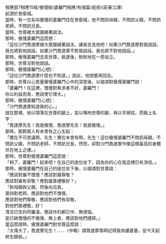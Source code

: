 相應部7相應15經/傲慢經(婆羅門相應/有偈篇/祇夜)(莊春江譯)  
起源於舍衛城。  
當時，有一位名叫傲慢的婆羅門住在舍衛城，他不問訊母親，不問訊父親，不問訊老師，不問訊兄長。  
當時，世尊被大眾圍繞著說法。  
那時，傲慢婆羅門這麼想：  
「這位沙門喬達摩被大眾圍繞著說法，讓我去見他吧！如果沙門喬達摩對我說話，我也將對他說話，如果沙門喬達摩不對我說話，我也將不對他說話。」  
那時，傲慢婆羅門去見世尊。抵達後，默默地在一旁站立。  
那時，世尊沒對他說話。  
那時，傲慢婆羅門[心想]：  
「這位沙門喬達摩什麼也不知道。」因此，他想要再回去。  
那時，世尊以心思量傲慢婆羅門心中的深思後，以偈頌對傲慢婆羅門說：  
「婆羅門！在這裡，憍慢對希求者不好，婆羅門！  
你以利益而來，應該使它增大。」  
那時，傲慢婆羅門[心想]：  
「沙門喬達摩知道我的心。」  
就在那裡，他以頭落在世尊的腳上，並以嘴吻世尊的腳，再以手擦拭，而報上名字：  
「喬達摩先生！我是傲慢，喬達摩先生！我是傲慢。」  
那時，那群眾人有未曾有之心生起：  
「實在不可思議啊，先生！實在未曾有啊，先生！這位傲慢婆羅門不問訊母親，不問訊父親，不問訊老師，不問訊兄長，然而，卻對沙門喬達摩作像這樣最高的身體伏在地上之禮。」  
那時，世尊對傲慢婆羅門這麼說：  
「夠了，婆羅門！起來吧！在自己的座位坐下，因為你的心在我這裡已有淨信。」  
那時，傲慢婆羅門在自己的座位坐下後，以偈頌對世尊說：  
「應該對誰不憍慢？應該對誰尊敬？  
應該對誰有崇敬？應對誰善禮敬好？」  
「對母親與父親，然後向兄長，  
第四對老師，應該對他們不憍慢，  
應該對他們尊敬，應該對他們有崇敬，  
對他們善禮敬，好！  
清涼已生的阿羅漢，應該作的都已作、無煩惱，  
是已破憍慢的不傲慢、無上者，應該對他們禮拜。」  
當這麼說時，傲慢婆羅門對世尊這麼說：  
「太偉大了，喬達摩先生！……（中略）請喬達摩尊師記得我為優婆塞，從今天起終生歸依。」  
  
  
